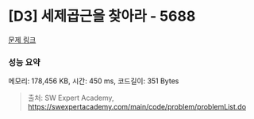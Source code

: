 # [D3] 세제곱근을 찾아라 - 5688 

[문제 링크](https://swexpertacademy.com/main/code/problem/problemDetail.do?contestProbId=AWXVyCaKugQDFAUo) 

### 성능 요약

메모리: 178,456 KB, 시간: 450 ms, 코드길이: 351 Bytes



> 출처: SW Expert Academy, https://swexpertacademy.com/main/code/problem/problemList.do